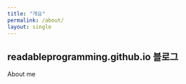 ```yaml
---
title: "개요"
permalink: /about/
layout: single
---
```


## readableprogramming.github.io 블로그

About me